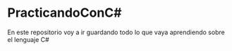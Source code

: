 # PracticandoConC#
En este repositorio voy a ir guardando todo lo que vaya aprendiendo sobre el lenguaje C#
